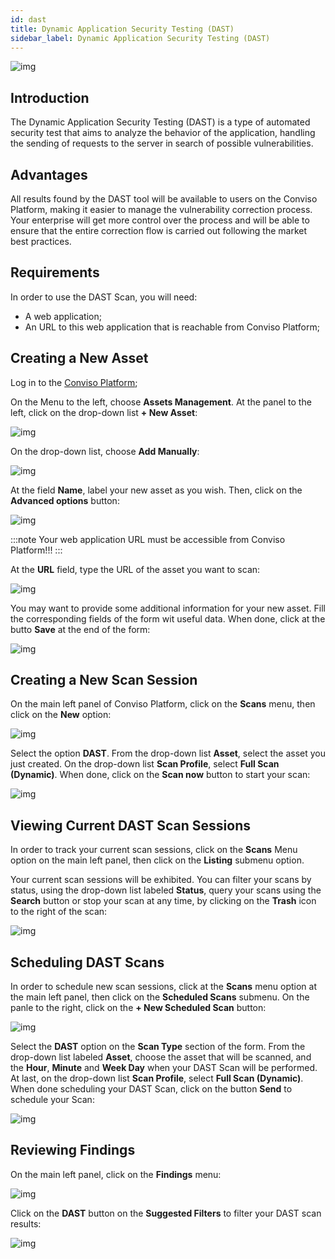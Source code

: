 ```yaml
---
id: dast
title: Dynamic Application Security Testing (DAST)
sidebar_label: Dynamic Application Security Testing (DAST)
---
```


<div style={{textAlign: 'center'}}>

![img](../../static/img/dast.png)

</div>

## Introduction

The Dynamic Application Security Testing (DAST) is a type of automated security test that aims to analyze the behavior of the application, handling the sending of requests to the server in search of possible vulnerabilities.

## Advantages

All results found by the DAST tool will be available to users on the Conviso Platform, making it easier to manage the vulnerability correction process. Your enterprise will get more control over the process and will be able to ensure that the entire correction flow is carried out following the market best practices.

## Requirements

In order to use the DAST Scan, you will need:

- A web application;
- An URL to this web application that is reachable from Conviso Platform;

## Creating a New Asset 

Log in to the [Conviso Platform](https://app.convisoappsec.com);

On the Menu to the left, choose **Assets Management**. At the panel to the left, click on the drop-down list **+ New Asset**:

<div style={{textAlign: 'center'}}>

![img](../../static/img/dast-img1.png)

</div>

On the drop-down list, choose **Add Manually**:

<div style={{textAlign: 'center'}}>

![img](../../static/img/dast-img2.png)

</div>

At the field **Name**, label your new asset as you wish. Then, click on the **Advanced options** button:

<div style={{textAlign: 'center'}}>

![img](../../static/img/dast-img3.png)

</div>

:::note
Your web application URL must be accessible from Conviso Platform!!!
:::

At the **URL** field, type the URL of the asset you want to scan:


<div style={{textAlign: 'center'}}>

![img](../../static/img/dast-img4.png)

</div>

You may want to provide some additional information for your new asset. Fill the corresponding fields of the form wit useful data. When done, click at the butto **Save** at the end of the form: 

<div style={{textAlign: 'center'}}>

![img](../../static/img/dast-img5.png)

</div>

## Creating a New Scan Session

On the main left panel of Conviso Platform, click on the **Scans** menu, then click on the **New** option:

<div style={{textAlign: 'center'}}>

![img](../../static/img/dast-img6.png)

</div>

Select the option **DAST**. From the drop-down list **Asset**, select the asset you just created. On the drop-down list **Scan Profile**, select **Full Scan (Dynamic)**. When done, click on the **Scan now** button to start your scan:

<div style={{textAlign: 'center'}}>

![img](../../static/img/dast-img7.png)

</div>

## Viewing Current DAST Scan Sessions

In order to track your current scan sessions, click on the **Scans** Menu option on the main left panel, then click on the **Listing** submenu option.

Your current scan sessions will be exhibited. You can filter your scans by status, using the drop-down list labeled **Status**, query your scans using the **Search** button or stop your scan at any time, by clicking on the **Trash** icon to the right of the scan:

<div style={{textAlign: 'center'}}>

![img](../../static/img/dast-img10.png)

</div>

## Scheduling DAST Scans

In order to schedule new scan sessions, click at the **Scans** menu option at the main left panel, then click on the **Scheduled Scans** submenu. On the panle to the right, click on the **+ New Scheduled Scan** button:

<div style={{textAlign: 'center'}}>

![img](../../static/img/dast-img11.png)

</div>

Select the **DAST** option on the **Scan Type** section of the form. From the drop-down list labeled **Asset**, choose the asset that will be scanned, and the **Hour**, **Minute** and **Week Day** when your DAST Scan will be performed. At last, on the drop-down list **Scan Profile**, select **Full Scan (Dynamic)**. When done scheduling your DAST Scan, click on the button **Send** to schedule your Scan:

<div style={{textAlign: 'center'}}>

![img](../../static/img/dast-img12.png)

</div>

## Reviewing Findings

On the main left panel, click on the **Findings** menu: 

<div style={{textAlign: 'center'}}>

![img](../../static/img/dast-img8.png)

</div>

Click on the **DAST** button on the **Suggested Filters** to filter your DAST scan results:

<div style={{textAlign: 'center'}}>

![img](../../static/img/dast-img9.png)

</div>

